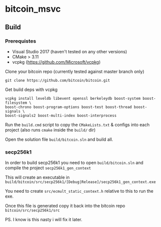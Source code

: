 # bitcoin_msvc

## Build
### Prerequistes
 - Visual Studio 2017 (haven't tested on any other versions)
 - CMake > 3.11
 - vcpkg (https://github.com/Microsoft/vcpkg)

 
Clone your bitcoin repo (currently tested against master branch only)
```
git clone https://github.com/bitcoin/bitcoin.git
```

Get build deps with vcpkg
```
vcpkg install leveldb libevent openssl berkeleydb boost-system boost-filesystem \ 
boost-chrono boost-program-options boost-test boost-thread boost-signals \
boost-signals2 boost-multi-index boost-interprocess
```

Run the `build.cmd` script to copy the `CMakeLists.txt` & configs into each project (also runs `cmake` inside the `build/` dir)

Open the solution file `build/bitcoin.sln` and build all.

### secp256k1
In order to build secp256k1 you need to open `build/bitcoin.sln` and compile the project `secp256k1_gen_context` 

This will create an executable in `build/bitcoin/src/secp256k1/[Debug|Release]/secp256k1_gen_context.exe`

You need to create `src/ecmult_static_context.h` relative to this to run the exe.

Once this file is generated copy it back into the bitcoin repo `bitcoin/src/secp256k1/src`

PS. I know is this nasty i will fix it later.
 
